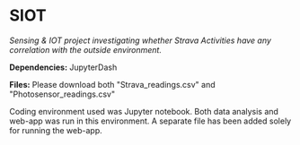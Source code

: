 # SIOT

*Sensing & IOT project investigating whether Strava Activities have any correlation with the outside environment.*

**Dependencies:**
JupyterDash 

**Files:**
Please download both "Strava_readings.csv" and "Photosensor_readings.csv"

Coding environment used was Jupyter notebook. Both data analysis and web-app was run in this environment.
A separate file has been added solely for running the web-app. 
